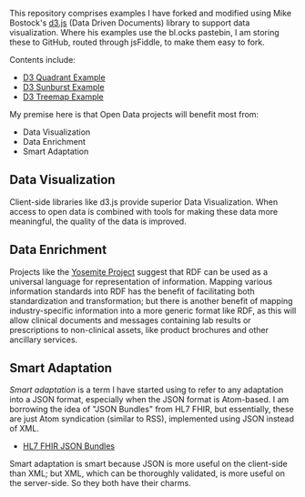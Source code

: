 This repository comprises examples I have forked and modified using Mike Bostock's [d3.js](http://d3js.org/) (Data Driven Documents) library to support data visualization. Where his examples use the bl.ocks pastebin, I am storing these to GitHub, routed through jsFiddle, to make them easy to fork. 

Contents include:
+ [D3 Quadrant Example](http://jsfiddle.net/gh/get/d3/3.0.4/phollott/opendata/tree/master/d3quadrant/)
+ [D3 Sunburst Example](http://jsfiddle.net/gh/get/d3/3.0.4/phollott/opendata/tree/master/d3sunburst/)
+ [D3 Treemap Example](http://jsfiddle.net/gh/get/d3/3.0.4/phollott/opendata/tree/master/d3treemap/)

My premise here is that Open Data projects will benefit most from:
+ Data Visualization
+ Data Enrichment
+ Smart Adaptation

Data Visualization
----------------

Client-side libraries like d3.js provide superior Data Visualization. When access to open data is combined with tools for making these data more meaningful, the quality of the data is improved.

Data Enrichment
----------------

Projects like the [Yosemite Project](http://yosemitemanifesto.org/) suggest that RDF can be used as a universal language for representation of information. Mapping various information standards into RDF has the benefit of facilitating both standardization and transformation; but there is another benefit of mapping industry-specific information into a more generic format like RDF, as this will allow clinical documents and messages containing lab results or prescriptions to non-clinical assets, like product brochures and other ancillary services.

Smart Adaptation
----------------

*Smart adaptation* is a term I have started using to refer to any adaptation into a JSON format, especially when the JSON format is Atom-based. I am borrowing the idea of "JSON Bundles" from HL7 FHIR, but essentially, these are just Atom syndication (similar to RSS), implemented using JSON instead of XML.

+ [HL7 FHIR JSON Bundles](http://www.hl7.org/implement/standards/fhir/extras.html#bundle)

Smart adaptation is smart because JSON is more useful on the client-side than XML; but XML, which can be thoroughly validated, is more useful on the server-side. So they both have their charms.
